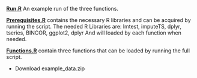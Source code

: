 **[Run.R](./Run.R)** An example run of the three functions.   

**[Prerequisites.R](../Prerequisites/)** contains the necessary R libraries and can be acquired by running the script.
The needed R Libraries are: lmtest, imputeTS, dplyr, tseries, BINCOR, ggplot2, dplyr
And will loaded by each function when needed.   

**[Functions.R](../Functions)** contain three functions that can be loaded by running the full script.


+ Download example_data.zip 
